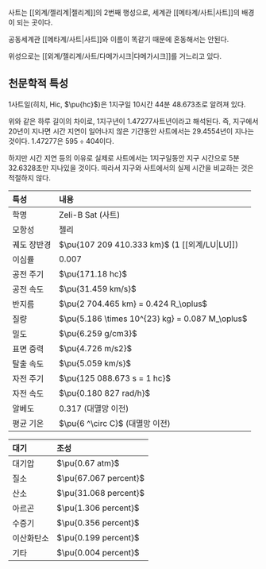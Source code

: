 사트는 [[외계/젤리계|젤리계]]의 2번째 행성으로, 세계관 [[메타계/사트|사트]]의 배경이 되는 곳이다.

공동세계관 [[메타계/사트|사트]]와 이름이 똑같기 때문에 혼동해서는 안된다.

위성으로는 [[외계/젤리계/사트/다메가시크|다메가시크]]를 거느리고 있다.

## 천문학적 특성
1사트일(히치, Hic, $\pu{hc}$)은 1지구일 10시간 44분 48.673초로 알려져 있다.

위와 같은 하루 길이의 차이로, 1지구년이 1.47277사트년이라고 해석된다. 즉, 지구에서 20년이 지나면 시간 지연이 일어나지 않은 기간동안 사트에서는 29.4554년이 지나는 것이다. 1.47277은 $595\div404$이다.

하지만 시간 지연 등의 이유로 실제로 사트에서는 1지구일동안 지구 시간으로 5분 32.6328초만 지나있을 것이다. 따라서 지구와 사트에서의 실제 시간을 비교하는 것은 적절하지 않다.

| 특성     | 내용                                              |
| :----- | :---------------------------------------------- |
| 학명     | Zeli-B Sat (사트)                                 |
| 모항성    | 젤리                                              |
| 궤도 장반경 | $\pu{107 209 410.333 km}$ (1 [[외계/LU\|LU]])     |
| 이심률    | $0.007$                                         |
| 공전 주기  | $\pu{171.18 hc}$                                |
| 공전 속도  | $\pu{31.459 km/s}$                              |
| 반지름    | $\pu{2 704.465 km} = 0.424 R_\oplus$            |
| 질량     | $\pu{5.186 \times 10^{23} kg} = 0.087 M_\oplus$ |
| 밀도     | $\pu{6.259 g/cm3}$                              |
| 표면 중력  | $\pu{4.726 m/s2}$                               |
| 탈출 속도  | $\pu{5.059 km/s}$                               |
| 자전 주기  | $\pu{125 088.673 s = 1 hc}$                     |
| 자전 속도  | $\pu{0.180 827 rad/h}$                          |
| 알베도    | $0.317$ (대멸망 이전)                                |
| 평균 기온  | $\pu{6 ^\circ C}$ (대멸망 이전)                      |

| 대기    | 조성                    |
| :---- | :-------------------- |
| 대기압   | $\pu{0.67 atm}$       |
| 질소    | $\pu{67.067 percent}$ |
| 산소    | $\pu{31.068 percent}$ |
| 아르곤   | $\pu{1.306 percent}$  |
| 수증기   | $\pu{0.356 percent}$  |
| 이산화탄소 | $\pu{0.199 percent}$  |
| 기타    | $\pu{0.004 percent}$  |